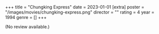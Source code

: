 +++
title = "Chungking Express"
date = 2023-01-01
[extra]
poster = "/images/movies/chungking-express.png"
director = ""
rating = 4
year = 1994
genre = []
+++

(No review available.)
